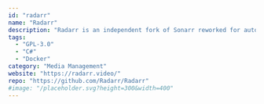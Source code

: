 ```yaml
---
id: "radarr"
name: "Radarr"
description: "Radarr is an independent fork of Sonarr reworked for automatically downloading movies via Usenet and BitTorrent, à la Couchpotato."
tags:
  - "GPL-3.0"
  - "C#"
  - "Docker"
category: "Media Management"
website: "https://radarr.video/"
repo: "https://github.com/Radarr/Radarr"
#image: "/placeholder.svg?height=300&width=400"
---
```


